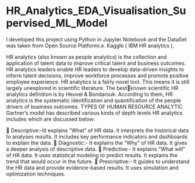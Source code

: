 # HR_Analytics_EDA_Visualisation_Supervised_ML_Model
I developed this project using Python in  Jupyter Notebook and the DataSet was taken from Open Source Platformi.e. Kaggle ( IBM HR analytics ).

HR analytics (also known as people analytics) is the collection and application of talent data to improve critical talent and business outcomes. HR analytics leaders enable HR leaders to develop data-driven insights to inform talent decisions, improve workforce processes and promote positive employee experience. HR analytics is a fairly novel tool. This means it is still largely unexplored in scientific literature. The bestknown scientific HR analytics definition is by Heuvel & Bondarouk. According to them, HR analytics is the systematic identification and quantification of the people drivers of business outcomes.
                      TYPES OF HUMAN RESOURCE ANALYTIC
Gartner’s model has described various kinds of depth levels HR analytics includes which are discussed below:

 Descriptive:-Iit explains “What” of HR data. It interprets the historical data to analyses results. It includes key performance indicators and dashboards to explain the data. 
 Diagnostic:- It explains the “Why” of HR data. It gives a deeper analysis of descriptive data.
 Predictive:- It explains "What will" of HR data. It uses statistical modeling to predict results. It  explains the trend that would occur in the future.
 Prescriptive:- It guides to understand the HR data and provide evidence-based results. It uses simulation and optimization techniques.
